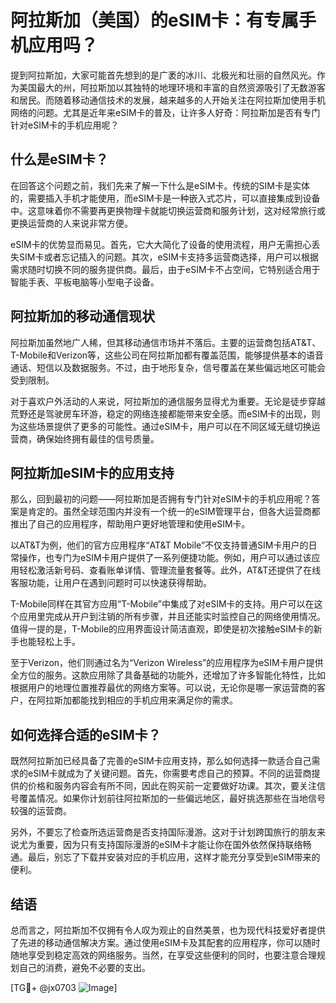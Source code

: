 # 阿拉斯加（美国）的eSIM卡：有专属手机应用吗？

提到阿拉斯加，大家可能首先想到的是广袤的冰川、北极光和壮丽的自然风光。作为美国最大的州，阿拉斯加以其独特的地理环境和丰富的自然资源吸引了无数游客和居民。而随着移动通信技术的发展，越来越多的人开始关注在阿拉斯加使用手机网络的问题。尤其是近年来eSIM卡的普及，让许多人好奇：阿拉斯加是否有专门针对eSIM卡的手机应用呢？

## 什么是eSIM卡？

在回答这个问题之前，我们先来了解一下什么是eSIM卡。传统的SIM卡是实体的，需要插入手机才能使用，而eSIM卡是一种嵌入式芯片，可以直接集成到设备中。这意味着你不需要再更换物理卡就能切换运营商和服务计划，这对经常旅行或更换运营商的人来说非常方便。

eSIM卡的优势显而易见。首先，它大大简化了设备的使用流程，用户无需担心丢失SIM卡或者忘记插入的问题。其次，eSIM卡支持多运营商选择，用户可以根据需求随时切换不同的服务提供商。最后，由于eSIM卡不占空间，它特别适合用于智能手表、平板电脑等小型电子设备。

## 阿拉斯加的移动通信现状

阿拉斯加虽然地广人稀，但其移动通信市场并不落后。主要的运营商包括AT&T、T-Mobile和Verizon等，这些公司在阿拉斯加都有覆盖范围，能够提供基本的语音通话、短信以及数据服务。不过，由于地形复杂，信号覆盖在某些偏远地区可能会受到限制。

对于喜欢户外活动的人来说，阿拉斯加的通信服务显得尤为重要。无论是徒步穿越荒野还是驾驶房车环游，稳定的网络连接都能带来安全感。而eSIM卡的出现，则为这些场景提供了更多的可能性。通过eSIM卡，用户可以在不同区域无缝切换运营商，确保始终拥有最佳的信号质量。

## 阿拉斯加eSIM卡的应用支持

那么，回到最初的问题——阿拉斯加是否拥有专门针对eSIM卡的手机应用呢？答案是肯定的。虽然全球范围内并没有一个统一的eSIM管理平台，但各大运营商都推出了自己的应用程序，帮助用户更好地管理和使用eSIM卡。

以AT&T为例，他们的官方应用程序“AT&T Mobile”不仅支持普通SIM卡用户的日常操作，也专门为eSIM卡用户提供了一系列便捷功能。例如，用户可以通过该应用轻松激活新号码、查看账单详情、管理流量套餐等。此外，AT&T还提供了在线客服功能，让用户在遇到问题时可以快速获得帮助。

T-Mobile同样在其官方应用“T-Mobile”中集成了对eSIM卡的支持。用户可以在这个应用里完成从开户到注销的所有步骤，并且还能实时监控自己的网络使用情况。值得一提的是，T-Mobile的应用界面设计简洁直观，即使是初次接触eSIM卡的新手也能轻松上手。

至于Verizon，他们则通过名为“Verizon Wireless”的应用程序为eSIM卡用户提供全方位的服务。这款应用除了具备基础的功能外，还增加了许多智能化特性，比如根据用户的地理位置推荐最优的网络方案等。可以说，无论你是哪一家运营商的客户，在阿拉斯加都能找到相应的手机应用来满足你的需求。

## 如何选择合适的eSIM卡？

既然阿拉斯加已经具备了完善的eSIM卡应用支持，那么如何选择一款适合自己需求的eSIM卡就成为了关键问题。首先，你需要考虑自己的预算。不同的运营商提供的价格和服务内容会有所不同，因此在购买前一定要做好功课。其次，要关注信号覆盖情况。如果你计划前往阿拉斯加的一些偏远地区，最好挑选那些在当地信号较强的运营商。

另外，不要忘了检查所选运营商是否支持国际漫游。这对于计划跨国旅行的朋友来说尤为重要，因为只有支持国际漫游的eSIM卡才能让你在国外依然保持联络畅通。最后，别忘了下载并安装对应的手机应用，这样才能充分享受到eSIM带来的便利。

## 结语

总而言之，阿拉斯加不仅拥有令人叹为观止的自然美景，也为现代科技爱好者提供了先进的移动通信解决方案。通过使用eSIM卡及其配套的应用程序，你可以随时随地享受到稳定高效的网络服务。当然，在享受这些便利的同时，也要注意合理规划自己的消费，避免不必要的支出。

[TG💪+ @jx0703 ![Image](https://github.com/user-attachments/assets/dbca1d08-cadb-493c-b0ec-ad6f7a83f270)]
